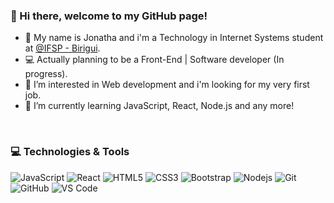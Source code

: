 ### 👋 Hi there, welcome to my GitHub page! 
- 🏫 My name is Jonatha and i'm a Technology in Internet Systems student at [@IFSP - Birigui](https://www.bri.ifsp.edu.br/).
- 💻 Actually planning to be a Front-End | Software developer (In progress).
- 👀 I’m interested in Web development and i'm looking for my very first job.
- 🌱 I’m currently learning JavaScript, React, Node.js and any more!
<br/>

### 💻 Technologies & Tools


![JavaScript](https://img.shields.io/badge/-JavaScript-%23F7DF1C?style=flat-square&logo=javascript&logoColor=000000&labelColor=%23F7DF1C&color=%23FFCE5A)
![React](https://img.shields.io/badge/-React-61DAFB?style=flat-square&logo=react&logoColor=ffffff)
![HTML5](https://img.shields.io/badge/-HTML5-%23E44D27?style=flat-square&logo=html5&logoColor=ffffff)
![CSS3](https://img.shields.io/badge/-CSS3-%231572B6?style=flat-square&logo=css3)
![Bootstrap](https://img.shields.io/badge/-Bootstrap-563D7C?style=flat-square&logo=Bootstrap)
![Nodejs](https://img.shields.io/badge/-Nodejs-339933?style=flat-square&logo=Node.js&logoColor=ffffff)
![Git](https://img.shields.io/badge/-Git-%23F05032?style=flat-square&logo=git&logoColor=%23ffffff)
![GitHub](https://img.shields.io/badge/-GitHub-181717?style=flat-square&logo=github)
![VS Code](http://img.shields.io/badge/-VS%20Code-007ACC?style=flat-square&logo=visual-studio-code&logoColor=ffffff)

<!--
**jonathauniverse/jonathauniverse** is a ✨ _special_ ✨ repository because its `README.md` (this file) appears on your GitHub profile.
-->
